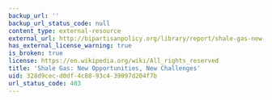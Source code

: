 ```yaml
---
backup_url: ''
backup_url_status_code: null
content_type: external-resource
external_url: http://bipartisanpolicy.org/library/report/shale-gas-new-opportunities-new-challenges
has_external_license_warning: true
is_broken: true
license: https://en.wikipedia.org/wiki/All_rights_reserved
title: 'Shale Gas: New Opportunities, New Challenges'
uid: 328d9cec-d0df-4c88-93c4-39097d204f7b
url_status_code: 403
---
```


